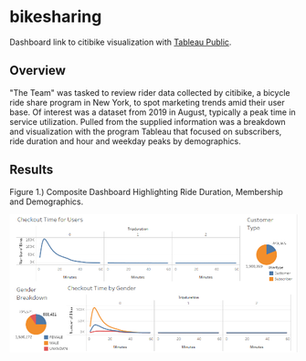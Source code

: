 # bikesharing
Dashboard link to citibike visualization with [Tableau Public](https://public.tableau.com/views/bikesharing_16524026126010/citybikeAnalysis?:language=en-US&:display_count=n&:origin=viz_share_link).

## Overview
"The Team" was tasked to review rider data collected by citibike, a bicycle ride share program in New York, to spot marketing trends amid their user base. Of interest was a dataset from 2019 in August, typically a peak time in service utilization. Pulled from the supplied information was a breakdown and visualization with the program Tableau that focused on subscribers, ride duration and hour and weekday peaks by demographics.

## Results
Figure 1.) Composite Dashboard Highlighting Ride Duration, Membership and Demographics.

![](Resources/Fig1.png)
